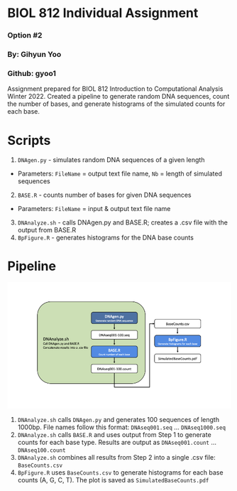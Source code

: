 # BIOL 812 Individual Assignment
### Option #2

### By: Gihyun Yoo
### Github: gyoo1   

Assignment prepared for BIOL 812 Introduction to Computational Analysis Winter 2022. Created a pipeline to generate random DNA sequences, count the number of bases, and generate histograms of the simulated counts for each base.

# Scripts
1. `DNAgen.py` - simulates random DNA sequences of a given length
  + Parameters: `FileName` = output text file name, `Nb` = length of simulated sequences
2. `BASE.R` - counts number of bases for given DNA sequences
  + Parameters: `FileName` = input & output text file name
3. `DNAnalyze.sh` - calls DNAgen.py and BASE.R; creates a .csv file with the output from BASE.R
4. `BpFigure.R` - generates histograms for the DNA base counts

# Pipeline
![pipeline for the BIOL 812 assignment](./Pipeline.png)

1. `DNAnalyze.sh` calls `DNAgen.py` and generates 100 sequences of length 1000bp. File names follow this format: `DNAseq001.seq` ... `DNAseq1000.seq`
2. `DNAnalyze.sh` calls `BASE.R` and uses output from Step 1 to generate counts for each base type. Results are output as `DNAseq001.count` ... `DNAseq100.count`
3. `DNAnalyze.sh` combines all results from Step 2 into a single .csv file: `BaseCounts.csv`
4. `BpFigure.R` uses `BaseCounts.csv` to generate histograms for each base counts (A, G, C, T). The plot is saved as `SimulatedBaseCounts.pdf`

